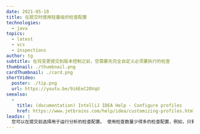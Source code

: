 ```yaml
---
date: 2021-05-10
title: 在提交时使用轻量级的检查配置
technologies:
  - java
topics:
  - latest
  - vcs
  - inspections
author: tg
subtitle: 在将变更提交到版本控制之前，您需要先完全自定义必须要执行的检查
thumbnail: ./thumbnail.png
cardThumbnail: ./card.png
shortVideo:
  poster: ./tip.png
  url: https://youtu.be/9i6EeC2OVqU
seealso:
  - 
    title: (documentation) IntelliJ IDEA Help - Configure profiles
    href: https://www.jetbrains.com/help/idea/customizing-profiles.html
leadin: |
  您可以在提交前选择用于运行分析的检查配置。 使用检查数量少得多的检查配置，例如，只有 Java 错误和警告，可以比我们的完整的检查配置运行得更快，并防止我们提交了一些不兼容的修改。
---
```


